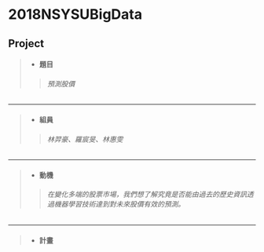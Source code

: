 # 2018NSYSUBigData
## Project
> * #### **題目**
>> ###### 預測股價
---------
> * #### **組員**
>> ###### 林羿豪、羅宸旻、林惠雯
---------
> * #### **動機**
>> ###### 在變化多端的股票市場，我們想了解究竟是否能由過去的歷史資訊透過機器學習技術達到對未來股價有效的預測。
---------
> * #### **計畫**
